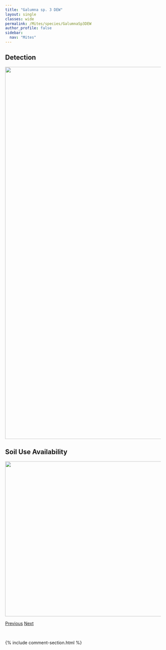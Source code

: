 ```yaml
---
title: "Galumna sp. 3 DEW"
layout: single
classes: wide
permalink: /Mites/species/GalumnaSp3DEW
author_profile: false
sidebar:
  nav: "Mites"
---
```


<h2>Detection</h2>

<a href="https://drive.google.com/uc?export=view&id=1DgoZWsMTGnNiwHRM_Is32wm4Fm_TP9Ww">
<img src="https://drive.google.com/uc?export=view&id=1DgoZWsMTGnNiwHRM_Is32wm4Fm_TP9Ww" height = "1200" width = "800">
</a>


<h2>Soil Use Availability</h2>

<a href="https://drive.google.com/uc?export=view&id=1mqEhh3OnpPzi9lOSEsKnQokYOgiBC1Rc">
<img src="https://drive.google.com/uc?export=view&id=1mqEhh3OnpPzi9lOSEsKnQokYOgiBC1Rc" height = "500" width = "1000">
</a>


<a href="/DevelopmentWebsite/Mites/species/GalumnaSp2DEW" class="pagination--pager" title="Galumna sp. 2 DEW">Previous</a> <a href="/DevelopmentWebsite/Mites/species/GalumnaSp4DEW" class="pagination--pager" title="Galumna sp. 4 DEW">Next</a>

<p>&nbsp;</p>

{% include comment-section.html %}
